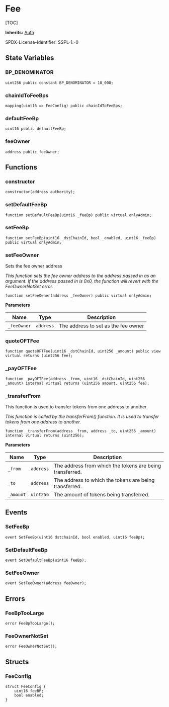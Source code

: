 # Fee

[TOC]

**Inherits:**
[Auth](/gh-pages/src/src/libraries/Auth.sol/contract.Auth.md)

SPDX-License-Identifier: SSPL-1.-0


## State Variables
### BP_DENOMINATOR

```solidity
uint256 public constant BP_DENOMINATOR = 10_000;
```


### chainIdToFeeBps

```solidity
mapping(uint16 => FeeConfig) public chainIdToFeeBps;
```


### defaultFeeBp

```solidity
uint16 public defaultFeeBp;
```


### feeOwner

```solidity
address public feeOwner;
```


## Functions
### constructor


```solidity
constructor(address authority);
```

### setDefaultFeeBp


```solidity
function setDefaultFeeBp(uint16 _feeBp) public virtual onlyAdmin;
```

### setFeeBp


```solidity
function setFeeBp(uint16 _dstChainId, bool _enabled, uint16 _feeBp) public virtual onlyAdmin;
```

### setFeeOwner

Sets the fee owner address

*This function sets the fee owner address to the address passed in as an argument. If the address passed in is 0x0, the function will revert with the
FeeOwnerNotSet error.*


```solidity
function setFeeOwner(address _feeOwner) public virtual onlyAdmin;
```
**Parameters**

|Name|Type|Description|
|----|----|-----------|
|`_feeOwner`|`address`|The address to set as the fee owner|


### quoteOFTFee


```solidity
function quoteOFTFee(uint16 _dstChainId, uint256 _amount) public view virtual returns (uint256 fee);
```

### _payOFTFee


```solidity
function _payOFTFee(address _from, uint16 _dstChainId, uint256 _amount) internal virtual returns (uint256 amount, uint256 fee);
```

### _transferFrom

This function is used to transfer tokens from one address to another.

*This function is called by the transferFrom() function. It is used to transfer tokens from one address to another.*


```solidity
function _transferFrom(address _from, address _to, uint256 _amount) internal virtual returns (uint256);
```
**Parameters**

|Name|Type|Description|
|----|----|-----------|
|`_from`|`address`|The address from which the tokens are being transferred.|
|`_to`|`address`|The address to which the tokens are being transferred.|
|`_amount`|`uint256`|The amount of tokens being transferred.|


## Events
### SetFeeBp

```solidity
event SetFeeBp(uint16 dstchainId, bool enabled, uint16 feeBp);
```

### SetDefaultFeeBp

```solidity
event SetDefaultFeeBp(uint16 feeBp);
```

### SetFeeOwner

```solidity
event SetFeeOwner(address feeOwner);
```

## Errors
### FeeBpTooLarge

```solidity
error FeeBpTooLarge();
```

### FeeOwnerNotSet

```solidity
error FeeOwnerNotSet();
```

## Structs
### FeeConfig

```solidity
struct FeeConfig {
    uint16 feeBP;
    bool enabled;
}
```


